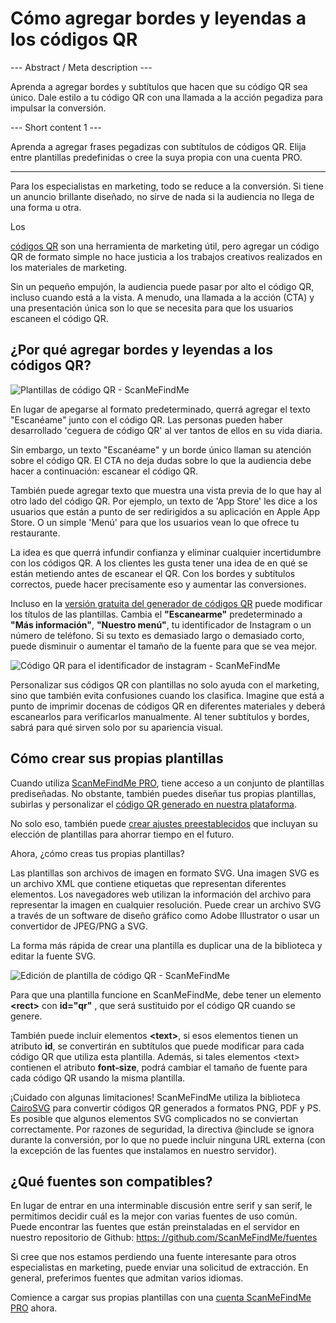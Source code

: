 <h1>Cómo agregar bordes y leyendas a los códigos QR</h1>

--- Abstract / Meta description ---

Aprenda a agregar bordes y subtítulos que hacen que su código QR sea único. Dale estilo a tu código QR con una llamada a la acción pegadiza para impulsar la conversión.

--- Short content 1 ---

Aprenda a agregar frases pegadizas con subtítulos de códigos QR. Elija entre plantillas predefinidas o cree la suya propia con una cuenta PRO.

----------

<p>Para los especialistas en marketing, todo se reduce a la conversión. Si tiene un anuncio brillante diseñado, no sirve de nada si la audiencia no llega de una forma u otra.</p>

Los <p><a href="#static:url">códigos QR</a> son una herramienta de marketing útil, pero agregar un código QR de formato simple no hace justicia a los trabajos creativos realizados en los materiales de marketing.</p>

<p>Sin un pequeño empujón, la audiencia puede pasar por alto el código QR, incluso cuando está a la vista. A menudo, una llamada a la acción (CTA) y una presentación única son lo que se necesita para que los usuarios escaneen el código QR.</p>

<h2>¿Por qué agregar bordes y leyendas a los códigos QR?</h2>

<p class="imageholder">
    <img src="https://media.scanmefindme.com/blog/about_templates/files/img 1 - templates.png"
        alt="Plantillas de código QR - ScanMeFindMe">
</p>

<p>En lugar de apegarse al formato predeterminado, querrá agregar el texto "Escanéame" junto con el código QR. Las personas pueden haber desarrollado 'ceguera de código QR' al ver tantos de ellos en su vida diaria. </p>

<p>Sin embargo, un texto "Escanéame" y un borde único llaman su atención sobre el código QR. El CTA no deja dudas sobre lo que la audiencia debe hacer a continuación: escanear el código QR. </p>

<p>También puede agregar texto que muestra una vista previa de lo que hay al otro lado del código QR. Por ejemplo, un texto de 'App Store' les dice a los usuarios que están a punto de ser redirigidos a su aplicación en Apple App Store. O un simple 'Menú' para que los usuarios vean lo que ofrece tu restaurante.</p>

<p>La idea es que querrá infundir confianza y eliminar cualquier incertidumbre con los códigos QR. A los clientes les gusta tener una idea de en qué se están metiendo antes de escanear el QR. Con los bordes y subtítulos correctos, puede hacer precisamente eso y aumentar las conversiones.</p>

<p>Incluso en la <a href="#static:url">versión gratuita del generador de códigos QR</a> puede modificar los títulos de las plantillas. Cambia el <strong>"Escanearme"</strong> predeterminado a <strong>"Más información"</strong>, <strong>"Nuestro menú"</strong>, tu identificador de Instagram o un número de teléfono. Si su texto es demasiado largo o demasiado corto, puede disminuir o aumentar el tamaño de la fuente para que se vea mejor.</p>

<p class="imageholder">
    <img src="https://media.scanmefindme.com/blog/about_templates/files/img 2 - qr code instagram.png"
        alt="Código QR para el identificador de instagram - ScanMeFindMe">
</p>

<p>Personalizar sus códigos QR con plantillas no solo ayuda con el marketing, sino que también evita confusiones cuando los clasifica. Imagine que está a punto de imprimir docenas de códigos QR en diferentes materiales y deberá escanearlos para verificarlos manualmente. Al tener subtítulos y bordes, sabrá para qué sirven solo por su apariencia visual.</p>

<h2>Cómo crear sus propias plantillas</h2>

<p>Cuando utiliza <a href="#pro">ScanMeFindMe PRO</a>, tiene acceso a un conjunto de plantillas prediseñadas. No obstante, también puedes diseñar tus propias plantillas, subirlas y personalizar el <a href="#static:url">código QR generado en nuestra plataforma</a>.</p>

<p>No solo eso, también puede <a href="#article:about_presets">crear ajustes preestablecidos</a> que incluyan su elección de plantillas para ahorrar tiempo en el futuro. </p>

<p>Ahora, ¿cómo creas tus propias plantillas?</p>

<p>Las plantillas son archivos de imagen en formato SVG. Una imagen SVG es un archivo XML que contiene etiquetas que representan diferentes elementos. Los navegadores web utilizan la información del archivo para representar la imagen en cualquier resolución. Puede crear un archivo SVG a través de un software de diseño gráfico como Adobe Illustrator o usar un convertidor de JPEG/PNG a SVG.</p>

<p>La forma más rápida de crear una plantilla es duplicar una de la biblioteca y editar la fuente SVG.</p>

<p class="imageholder">
    <img src="https://media.scanmefindme.com/blog/about_templates/files/img 3 - edit svg template.png"
        alt="Edición de plantilla de código QR - ScanMeFindMe">
</p>

<p>Para que una plantilla funcione en ScanMeFindMe, debe tener un elemento <strong class="notranslate">&lt;rect&gt;</strong> con <strong class="notranslate">id="qr"</strong> , que será sustituido por el código QR cuando se genere.</p>

<p>También puede incluir elementos <strong class="notranslate">&lt;text&gt;</strong>, si esos elementos tienen un atributo <strong class="notranslate">id</strong>, se convertirán en subtítulos que puede modificar para cada código QR que utiliza esta plantilla. Además, si tales elementos <span class="notranslate">&lt;text&gt;</span> contienen el atributo <strong class="notranslate">font-size</strong>, podrá cambiar el tamaño de fuente para cada código QR usando la misma plantilla.</p>

<p>¡Cuidado con algunas limitaciones! ScanMeFindMe utiliza la biblioteca <a href="https://cairosvg.org/" class="smfm-externallink">CairoSVG</a> para convertir códigos QR generados a formatos PNG, PDF y PS. Es posible que algunos elementos SVG complicados no se conviertan correctamente. Por razones de seguridad, la directiva @include se ignora durante la conversión, por lo que no puede incluir ninguna URL externa (con la excepción de las fuentes que instalamos en nuestro servidor).</p>

<h2>¿Qué fuentes son compatibles? </h2>

<p>En lugar de entrar en una interminable discusión entre serif y san serif, le permitimos decidir cuál es la mejor con varias fuentes de uso común. Puede encontrar las fuentes que están preinstaladas en el servidor en nuestro repositorio de Github: <a href="https://github.com/ScanMeFindMe/fonts" class="smfm-externallink" target="_blank">https: //github.com/ScanMeFindMe/fuentes</a></p>

<p>Si cree que nos estamos perdiendo una fuente interesante para otros especialistas en marketing, puede enviar una solicitud de extracción. En general, preferimos fuentes que admitan varios idiomas.</p>

<p>Comience a cargar sus propias plantillas con una <a href="#pro">cuenta ScanMeFindMe PRO</a> ahora.</p>

